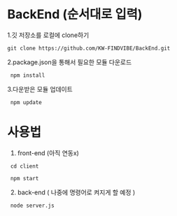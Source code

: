 # BackEnd (순서대로 입력)
1.깃 저장소를 로컬에 clone하기   
<pre><code>git clone https://github.com/KW-FINDVIBE/BackEnd.git </code></pre>
2.package.json을 통해서 필요한 모듈 다운로드   
<pre><code> npm install </code></pre>
3.다운받은 모듈 업데이트   
<pre><code> npm update </code></pre>

# 사용법
1) front-end (아직 연동x)
<pre><code> cd client </code></pre>
<pre><code> npm start </code></pre>

2) back-end ( 나중에 명령어로 켜지게 할 예정 )
<pre><code> node server.js </code></pre>
